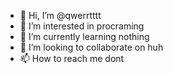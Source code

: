 - 👋 Hi, I’m @qwerrtttt
- 👀 I’m interested in procraming
- 🌱 I’m currently learning nothing
- 💞️ I’m looking to collaborate on huh
- 📫 How to reach me dont 

<!---
qwerrtttt/qwerrtttt is a ✨ special ✨ repository because its `README.md` (this file) appears on your GitHub profile.
You can click the Preview link to take a look at your changes.
--->
